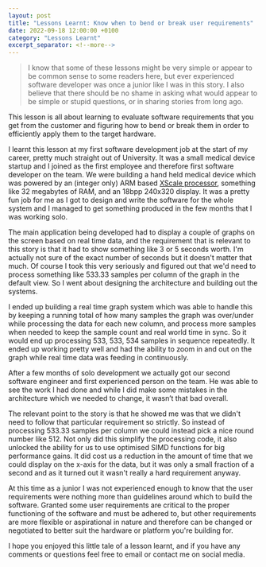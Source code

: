 ```yaml
---
layout: post
title: "Lessons Learnt: Know when to bend or break user requirements"
date: 2022-09-18 12:00:00 +0100
category: "Lessons Learnt"
excerpt_separator: <!--more-->
---
```


> I know that some of these lessons might be very simple or appear to be common sense to some readers here, but ever experienced software developer was once a junior like I was in this story. I also believe that there should be no shame in asking what would appear to be simple or stupid questions, or in sharing stories from long ago.

This lesson is all about learning to evaluate software requirements that you get from the customer and figuring how to bend or break them in order to efficiently apply them to the target hardware.

<!--more-->

I learnt this lesson at my first software development job at the start of my career, pretty much straight out of University. It was a small medical device startup and I joined as the first employee and therefore first software developer on the team. We were building a hand held medical device which was powered by an (integer only) ARM based [XScale processor](https://en.wikipedia.org/wiki/XScale#PXA27x), something like 32 megabytes of RAM, and an 18bpp 240x320 display. It was a pretty fun job for me as I got to design and write the software for the whole system and I managed to get something produced in the few months that I was working solo.

The main application being developed had to display a couple of graphs on the screen based on real time data, and the requirement that is relevant to this story is that it had to show something like 3 or 5 seconds worth. I'm actually not sure  of the exact number of seconds but it doesn't matter that much. Of course I took this very seriously and figured out that we'd need to process something like 533.33 samples per column of the graph in the default view. So I went about designing the architecture and building out the systems.

I ended up building a real time graph system which was able to handle this by keeping a running total of how many samples the graph was over/under while processing the data for each new column, and process more samples when needed to keep the sample count and real world time in sync. So it would end up processing 533, 533, 534 samples in sequence repeatedly. It ended up working pretty well and had the ability to zoom in and out on the graph while real time data was feeding in continuously. 

After a few months of solo development we actually got our second software engineer and first experienced person on the team. He was able to see the work I had done and while I did make some mistakes in the architecture which we needed to change, it wasn’t that bad overall. 

The relevant point to the story is that he showed me was that we didn't need to follow that particular requirement so strictly. So instead of processing 533.33 samples per column we could instead pick a nice round number like 512. Not only did this simplify the processing code, it also unlocked the ability for us to use optimised SIMD functions for big performance gains. It did cost us a reduction in the amount of time that we could display on the x-axis for the data, but it was only a small fraction of a second and as it turned out it wasn't really a hard requirement anyway.

At this time as a junior I was not experienced enough to know that the user requirements were nothing more than guidelines around which to build the software. Granted some user requirements are critical to the proper functioning of the software and must be adhered to, but other requirements are more flexible or aspirational in nature and therefore can be changed or negotiated to better suit the hardware or platform you're building for.

I hope you enjoyed this little tale of a lesson learnt, and if you have any comments or questions feel free to email or contact me on social media.
